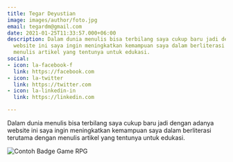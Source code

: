 ```yaml
---
title: Tegar Deyustian
image: images/author/foto.jpg
email: tegardm@gmail.com
date: 2021-01-25T11:33:57.000+06:00
description: Dalam dunia menulis bisa terbilang saya cukup baru jadi dengan adanya
  website ini saya ingin meningkatkan kemampuan saya dalam berliterasi terutama dengan
  menulis artikel yang tentunya untuk edukasi.
social:
- icon: la-facebook-f
  link: https://facebook.com
- icon: la-twitter
  link: https://twitter.com
- icon: la-linkedin-in
  link: https://linkedin.com

---
```

Dalam dunia menulis bisa terbilang saya cukup baru jadi dengan adanya website ini saya ingin meningkatkan kemampuan saya dalam berliterasi terutama dengan menulis artikel yang tentunya untuk edukasi.

![](https://cdn.discordapp.com/attachments/940152008634163221/940543264090628136/badgesExample.png "Contoh Badge Game RPG")